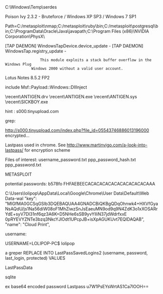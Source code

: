 C:\Windows\Temp\serdes

Poison Ivy 2.3.2 - Bruteforce / Windows XP SP3 / Windows 7 SP1

Path=C:/metasploit\nmap;C:/metasploit\ruby\bin;C:/metasploit\postgresql\bin;C:\ProgramData\Oracle\Java\javapath;C:\Program Files (x86)\NVIDIA Corporation\PhysX\

[TAP DAEMON] WindowsTapDevice.device_update - 
[TAP DAEMON] WindowsTap.registry_update - 


					This module exploits a stack buffer overflow in the Windows Plug
				Windows 2000 without a valid user account.

Lotus Notes 8.5.2 FP2

include Msf::Payload::Windows::DllInject

\recent\ANTIGEN.drv
\recent\ANTIGEN.exe
\recent\ANTIGEN.sys
\recent\SICKBOY.exe

hint : s000.tinyupload.com

grep:

http://s000.tinyupload.com/index.php?file_id=05543746886013196000
encrypted...


Lastpass used in chrome. See http://www.martinvigo.com/a-look-into-lastpass/ for encryption scheme

Files of interest:
username_password.txt
ppp_password_hash.txt
ppp_password.txt


METASPLOIT


potential passwords:
b578fo
FHFAEBEECACACACACACACACACACACAAA

C:\Users\lolipop\AppData\Local\Google\Chrome\User Data\Default\Web Data-wal
  "key": "MIGfMA0GCSqGSIb3DQEBAQUAA4GNADCBiQKBgQDqOhnwk4+HXVfGyaNsAQdU/js1Na56diW08oF1MhZiwzSnJsEaeuMN9od9q9N4ZdK3o1xXOSARrYdE+syV7Dl31nf6qz3A6K+D5NHe6sSB9yvYlIiN37jdWdrfxxE
0pRYEVYZNTe3bzq3NkcYJlOdt1UPcpJB+isXpAGUKUvt7EQIDAQAB",
  "name": "Cloud Print",



username:

USERNAME=LOLIPOP-PC$
lolipop


a greper 
REPLACE INTO LastPassSavedLogins2 (username, password, last_login, protected) VALUES

LastPassData

sqlite

ex base64 encoded password Lastpass
u7W1PsEYsWrtAS1Ca7lOOH==